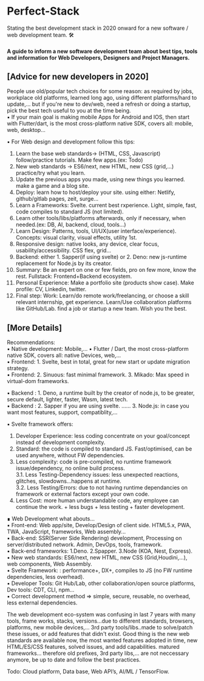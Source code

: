# Perfect-Stack
Stating the best development stack in 2020 onward for a new software / web development team. 🛠

#### A guide to inform a new software development team about best tips, tools and information for Web Developers, Designers and Project Managers.  

## [Advice for new developers in 2020]

People use old/popular tech choices for some reason: as required by jobs, workplace old platforms, learned long ago, using different platforms/hard to update,... but if you're new to dev/web, need a refresh or doing a startup, pick the best tech useful to you at the time being.  
▪ If your main goal is making mobile Apps for Android and IOS, then start with Flutter/dart, is the most cross-platform native SDK, covers all: mobile, web, desktop...  

▪ For Web design and development follow this tips:
 1. Learn the base web standards-> (HTML, CSS, Javascript) follow/practice tutorials. Make few apps.(ex: Todo)
 2. New web standards -> ES6/next, new HTML, new CSS (grid,...)  practice/try what you learn.  
 3. Update the previous apps you made, using new things you learned. make a game and a blog site.
 4. Deploy: learn how to host/deploy your site. using either: Netlify, github/gitlab pages, zeit, surge...
 5. Learn a Frameworks: Svelte. current best rxperience. Light, simple, fast, code compiles to standard JS (not limited).  
 6. Learn other tools/libs/platforms afterwards, only if necessary, when needed.(ex: DB, AI, backend, cloud, tools...)  
 7. Learn Design: Patterns, tools, UI/UX(user interface/experience). Concepts: visual clarity, visual effects, utility 1st.  
 8. Responsive design: native looks, any device, clear focus, usability/accessibility. CSS flex, grid...
 9. Backend: either 1. Sapper(if using svelte) or 2. Deno: new js-runtime replacement for Node.js by its creator.  
 10. Summary: Be an expert on one or few fields, pro on few more, know the rest. Fullstack: Frontend+Backend ecosystem.  
 11. Personal Experience: Make a portfolio site (products show case). Make profile: CV, Linkedin, twitter.
 12. Final step: Work: Learn/do remote work/freelancing, or choose a skill relevant internship, get experience. Learn/Use collaboration platforms like GitHub/Lab. find a job or startup a new team.  Wish you the best.  
   

## [More Details]  
Recommendations:  
▪ Native development: Mobile,... ▪ Flutter / Dart, the most cross-platform native SDK, covers all: native Devices, web,...  
▪ Frontend: 1. Svelte, best in total, great for new start or update migration strategy.  
▪ Frontend: 2. Sinuous: fast minimal framework. 3. Mikado: Max speed in virtual-dom frameworks.  

▪ Backend : 1. Deno, a runtime built by the creator of node.js, to be greater, secure default, lighter, faster, Wasm, latest tech.  
▪ Backend : 2. Sapper if you are using svelte. ...... 3. Node.js: in case you want most features, support, compatiblity,...  

▪ Svelte framework offers:  

1. Developer Experience: less coding concentrate on your goal/concept instead of development complexity.  
2. Standard: the code is compiled to standard JS. Fast/optimised, can be used anywhere, without FW dependencies.  
3. Less complexity: code is pre-compiled, no runtime framework issue/dependency, no online build process.  
3.1. Less Testing-Dependency issues: less unexpected reactions, glitches, slowdowns...happens at runtime.  
3.2. Less Testing/Errors: due to not having runtime dependancies on framework or external factors except your own code.  
4. Less Cost: more human understandable code, any employee can continue the work. + less bugs + less testing + faster development.  
  
  
∎ Web Development what abouts...  
▪ Front-end: Web app/site, Develop/Design of client side. HTML5.x, PWA, TWA, JavaScript, frameworks, Web assembly...  
▪ Back-end: SSR(Server Side Rendering) development, Processing on server/distributed network. Admin, DevOps, tools, framework.  
▪ Back-end frameworks: 1.Deno. 2.Spapper. 3.Node (KOA, Nest, Express).  
▪ New web standards: ES6/next, new HTML, new CSS (Grid,Houdini,...), web components, Web Assembly.  
▪ Svelte Framework: : performance+, DX+, compiles to JS (no FW runtime dependencies, less overhead).  
▪ Developer Tools: Git Hub/Lab, other collaboration/open source platforms, Dev tools: CDT, CLI, npm...  
▪ Correct development method ⇒ simple, secure, reusable, no overhead, less external dependencies.  

The web development eco-system was confusing in last 7 years with many tools, frame works, stacks, versions...due to different standards, browsers, platforms, new mobile devices,...  3rd party tools/libs..made to solve/patch these issues, or add features that didn't exist.
Good thing is the new web standards are available now, the most wanted features adopted in time, new HTML/ES/CSS features, solved issues, and add capabilities. matured frameworks... therefore old prefixes, 3rd party libs,... are not neccessary anymore, be up to date and follow the best practices.  

Todo:  Cloud platform, Data base, Web API’s, AI/ML / TensorFlow.
